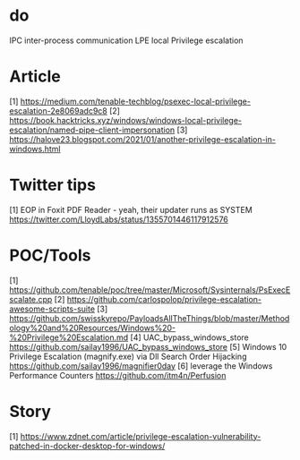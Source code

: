 # do

IPC   inter-process communication 
LPE		local Privilege escalation

# Article
[1] https://medium.com/tenable-techblog/psexec-local-privilege-escalation-2e8069adc9c8
[2] https://book.hacktricks.xyz/windows/windows-local-privilege-escalation/named-pipe-client-impersonation
[3] https://halove23.blogspot.com/2021/01/another-privilege-escalation-in-windows.html


# Twitter tips
[1] EOP in Foxit PDF Reader - yeah, their updater runs as SYSTEM   https://twitter.com/LloydLabs/status/1355701446117912576



# POC/Tools
[1] https://github.com/tenable/poc/tree/master/Microsoft/Sysinternals/PsExecEscalate.cpp
[2] https://github.com/carlospolop/privilege-escalation-awesome-scripts-suite
[3] https://github.com/swisskyrepo/PayloadsAllTheThings/blob/master/Methodology%20and%20Resources/Windows%20-%20Privilege%20Escalation.md
[4] UAC_bypass_windows_store https://github.com/sailay1996/UAC_bypass_windows_store
[5] Windows 10 Privilege Escalation (magnify.exe) via Dll Search Order Hijacking https://github.com/sailay1996/magnifier0day
[6] leverage the Windows Performance Counters https://github.com/itm4n/Perfusion

# Story
[1] https://www.zdnet.com/article/privilege-escalation-vulnerability-patched-in-docker-desktop-for-windows/
